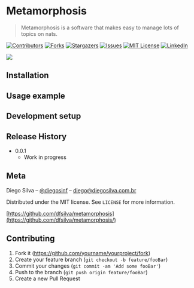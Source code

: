 # Metamorphosis
> Metamorphosis is a software that makes easy to manage lots of topics on nats.

[![Contributors][contributors-shield]][contributors-url]
[![Forks][forks-shield]][forks-url]
[![Stargazers][stars-shield]][stars-url]
[![Issues][issues-shield]][issues-url]
[![MIT License][license-shield]][license-url]
[![LinkedIn][linkedin-shield]][linkedin-url]

![](header.png)

## Installation

[comment]: <> (OS X & Linux:)

[comment]: <> (```sh)

[comment]: <> (npm install my-crazy-module --save)

[comment]: <> (```)

[comment]: <> (Windows:)

[comment]: <> (```sh)

[comment]: <> (edit autoexec.bat)

[comment]: <> (```)

## Usage example

[comment]: <> (A few motivating and useful examples of how your product can be used. Spice this up with code blocks and potentially more screenshots.)

[comment]: <> (_For more examples and usage, please refer to the [Wiki][wiki]._)

## Development setup

[comment]: <> (Describe how to install all development dependencies and how to run an automated test-suite of some kind. Potentially do this for multiple platforms.)

[comment]: <> (```sh)

[comment]: <> (make install)

[comment]: <> (npm test)

[comment]: <> (```)

## Release History

* 0.0.1
    * Work in progress

## Meta

Diego Silva – [@diegosinf](https://twitter.com/diegosinf) – diego@diegosilva.com.br

Distributed under the MIT license. See ``LICENSE`` for more information.

[https://github.com/dfsilva/metamorphosis](https://github.com/dfsilva/metamorphosis/)

## Contributing

1. Fork it (<https://github.com/yourname/yourproject/fork>)
2. Create your feature branch (`git checkout -b feature/fooBar`)
3. Commit your changes (`git commit -am 'Add some fooBar'`)
4. Push to the branch (`git push origin feature/fooBar`)
5. Create a new Pull Request


[contributors-shield]: https://img.shields.io/github/contributors/dfsilva/metamorphosis.svg?style=for-the-badge
[contributors-url]: https://github.com/dfsilva/metamorphosis/graphs/contributors
[forks-shield]: https://img.shields.io/github/forks/dfsilva/metamorphosis.svg?style=for-the-badge
[forks-url]: https://github.com/dfsilva/metamorphosis/network/members
[stars-shield]: https://img.shields.io/github/stars/dfsilva/metamorphosis.svg?style=for-the-badge
[stars-url]: https://github.com/dfsilva/metamorphosis/stargazers
[issues-shield]: https://img.shields.io/github/issues/dfsilva/metamorphosis.svg?style=for-the-badge
[issues-url]: https://github.com/dfsilva/metamorphosis/issues
[license-shield]: https://img.shields.io/github/license/othneildrew/Best-README-Template.svg?style=for-the-badge
[license-url]: https://github.com/othneildrew/Best-README-Template/blob/master/LICENSE.txt
[linkedin-shield]: https://img.shields.io/badge/-LinkedIn-black.svg?style=for-the-badge&logo=linkedin&colorB=555
[linkedin-url]: https://www.linkedin.com/in/dsilva82
[product-screenshot]: images/screenshot.png
   